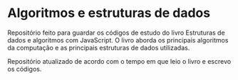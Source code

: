 # Algoritmos e estruturas de dados
Repositório feito para guardar os códigos de estudo do livro Estruturas de dados e algoritmos com JavaScript. O livro aborda os principais algoritmos da computação e as principais estruturas de dados utilizadas.

Repositório atualizado de acordo com o tempo em que leio
o livro e escrevo os códigos.
